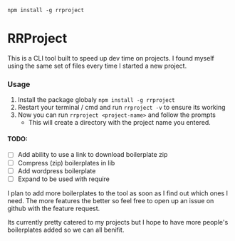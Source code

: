 ```
npm install -g rrproject
```

# RRProject
This is a CLI tool built to speed up dev time on projects. I found myself using the same set of files every time I started a new project.

### Usage
1. Install the package globaly `npm install -g rrproject`
2. Restart your terminal / cmd and run `rrproject -v` to ensure its working
3. Now you can run `rrproject <project-name>` and follow the prompts
	- This will create a directory with the project name you entered.

#### TODO:
- [ ] Add ability to use a link to download boilerplate zip
- [ ] Compress (zip) boilerplates in lib
- [ ] Add wordpress boilerplate
- [ ] Expand to be used with require

I plan to add more boilerplates to the tool as soon as I find out which ones I need. The more features the better so feel free to open up an issue on github with the feature request.

Its currently pretty catered to my projects but I hope to have more people's boilerplates added so we can all benifit.